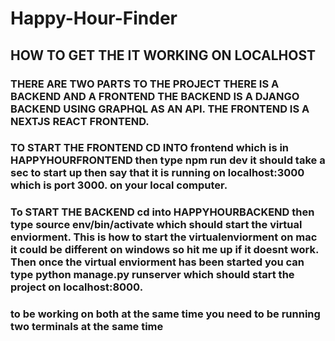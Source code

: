 # Happy-Hour-Finder
## HOW TO GET THE IT WORKING ON LOCALHOST
### THERE ARE TWO PARTS TO THE PROJECT THERE IS A BACKEND AND A FRONTEND THE BACKEND IS A DJANGO BACKEND USING GRAPHQL AS AN API. THE FRONTEND IS A NEXTJS REACT FRONTEND.
### TO START THE FRONTEND CD INTO frontend which is in HAPPYHOURFRONTEND then type npm run dev it should take a sec to start up then say that it is running on localhost:3000 which is port 3000. on your local computer.

### To START THE BACKEND cd into HAPPYHOURBACKEND then type source env/bin/activate which should start the virtual enviorment. This is how to start the virtualenviorment on mac it could be different on windows so hit me up if it doesnt work. Then once the virtual enviorment has been started you can type python manage.py runserver which should start the project on localhost:8000.

### to be working on both at the same time you need to be running two terminals at the same time 